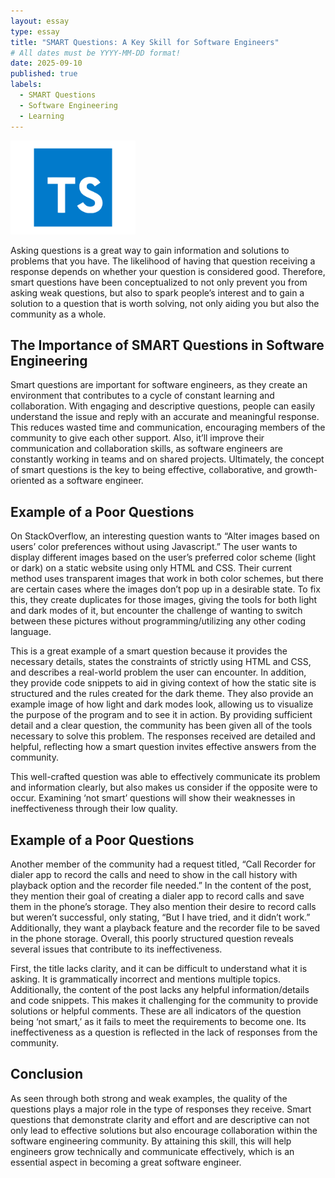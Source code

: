 ```yaml
---
layout: essay
type: essay
title: "SMART Questions: A Key Skill for Software Engineers"
# All dates must be YYYY-MM-DD format!
date: 2025-09-10
published: true
labels:
  - SMART Questions
  - Software Engineering
  - Learning
---
```


<img width="200px" class="rounded float-start pe-4" src="../img/typescript-logo-blue-square-modern-design-icon.png">

Asking questions is a great way to gain information and solutions to problems that you have. The likelihood of having that question receiving a response depends on whether your question is considered good. Therefore, smart questions have been conceptualized to not only prevent you from asking weak questions, but also to spark people’s interest and to gain a solution to a question that is worth solving, not only aiding you but also the community as a whole.

## The Importance of SMART Questions in Software Engineering

Smart questions are important for software engineers, as they create an environment that contributes to a cycle of constant learning and collaboration. With engaging and descriptive questions, people can easily understand the issue and reply with an accurate and meaningful response. This reduces wasted time and communication, encouraging members of the community to give each other support. Also, it’ll improve their communication and collaboration skills, as software engineers are constantly working in teams and on shared projects. Ultimately, the concept of smart questions is the key to being effective, collaborative, and growth-oriented as a software engineer.

## Example of a Poor Questions

On StackOverflow, an interesting question wants to “Alter images based on users’ color preferences without using Javascript.” The user wants to display different images based on the user’s preferred color scheme (light or dark) on a static website using only HTML and CSS. Their current method uses transparent images that work in both color schemes, but there are certain cases where the images don’t pop up in a desirable state. To fix this, they create duplicates for those images, giving the tools for both light and dark modes of it, but encounter the challenge of wanting to switch between these pictures without programming/utilizing any other coding language. 	

This is a great example of a smart question because it provides the necessary details, states the constraints of strictly using HTML and CSS, and describes a real-world problem the user can encounter. In addition, they provide code snippets to aid in giving context of how the static site is structured and the rules created for the dark theme. They also provide an example image of how light and dark modes look, allowing us to visualize the purpose of the program and to see it in action. By providing sufficient detail and a clear question, the community has been given all of the tools necessary to solve this problem. The responses received are detailed and helpful, reflecting how a smart question invites effective answers from the community.	

This well-crafted question was able to effectively communicate its problem and information clearly, but also makes us consider if the opposite were to occur. Examining ‘not smart’ questions will show their weaknesses in ineffectiveness through their low quality.

## Example of a Poor Questions

Another member of the community had a request titled, “Call Recorder for dialer app to record the calls and need to show in the call history with playback option and the recorder file needed.” In the content of the post, they mention their goal of creating a dialer app to record calls and save them in the phone’s storage. They also mention their desire to record calls but weren’t successful, only stating, “But I have tried, and it didn’t work.” Additionally, they want a playback feature and the recorder file to be saved in the phone storage. Overall, this poorly structured question reveals several issues that contribute to its ineffectiveness.

First, the title lacks clarity, and it can be difficult to understand what it is asking. It is grammatically incorrect and mentions multiple topics. Additionally, the content of the post lacks any helpful information/details and code snippets. This makes it challenging for the community to provide solutions or helpful comments. These are all indicators of the question being ‘not smart,’ as it fails to meet the requirements to become one. Its ineffectiveness as a question is reflected in the lack of responses from the community.

## Conclusion

As seen through both strong and weak examples, the quality of the questions plays a major role in the type of responses they receive. Smart questions that demonstrate clarity and effort and are descriptive can not only lead to effective solutions but also encourage collaboration within the software engineering community. By attaining this skill, this will help engineers grow technically and communicate effectively, which is an essential aspect in becoming a great software engineer.
